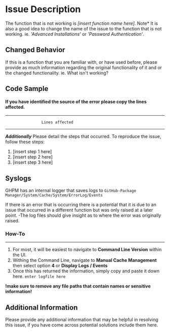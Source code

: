
# Issue Description
The function that is not working is *[insert function name here].*
Note* It is also a good idea to change the name of the issue to the function that is not working. ie.  *'Advanced Installations'*  or *'Password Authentication'*.

## Changed Behavior 
If this is a function that you are familiar with, or have used before, please provide as much information regarding the original functionality of it and or the changed functionality.
 ie. What isn't working?

## Code Sample

#### If you have identified the source of the error please copy the lines affected. 
--------------------------------------------------
					Lines affected
---------------------------------------------------------------------------

***Additionally***
Please detail the steps that occurred. 
To reproduce the issue, follow these steps:
1.  [insert step 1 here]
2.  [insert step 2 here]
3.  [insert step 3 here]

## Syslogs

GHPM has an internal logger that saves logs to 
`GitHub-Package Manager/System/Cache/System/ErrorLog/Events`

If there is an error that is occurring there is a potential that it is due to an issue that occurred in a different function but was only raised at a later point. -The log files should give insight as to where the error was originally raised.

### How-To 
---

 1. For most, it will be easiest to navigate to **Command Line Version** within the UI.
 2. Withing the Command Line, navigate to **Manual Cache Management** then select option **4** or **Display Logs / Events**
 3. Once this has returned the information, simply copy and paste it down here. 
   `enter logfile here`

 **!make sure to remove any file paths that contain names or sensitive information!** 

## Additional Information

Please provide any additional information that may be helpful in resolving this issue, if you have come across potential solutions include them here.
